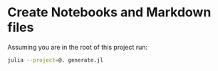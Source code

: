 # Create Notebooks and Markdown files

Assuming you are in the root of this project run:

```bash
julia --project=@. generate.jl
```
